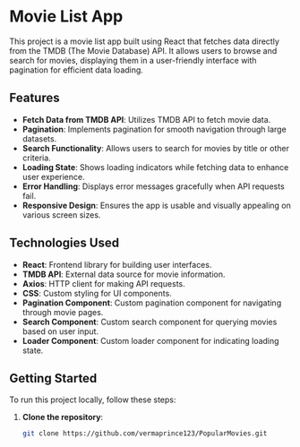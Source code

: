 # Movie List App

This project is a movie list app built using React that fetches data directly from the TMDB (The Movie Database) API. It allows users to browse and search for movies, displaying them in a user-friendly interface with pagination for efficient data loading.

## Features
- **Fetch Data from TMDB API**: Utilizes TMDB API to fetch movie data.
- **Pagination**: Implements pagination for smooth navigation through large datasets.
- **Search Functionality**: Allows users to search for movies by title or other criteria.
- **Loading State**: Shows loading indicators while fetching data to enhance user experience.
- **Error Handling**: Displays error messages gracefully when API requests fail.
- **Responsive Design**: Ensures the app is usable and visually appealing on various screen sizes.

## Technologies Used
- **React**: Frontend library for building user interfaces.
- **TMDB API**: External data source for movie information.
- **Axios**: HTTP client for making API requests.
- **CSS**: Custom styling for UI components.
- **Pagination Component**: Custom pagination component for navigating through movie pages.
- **Search Component**: Custom search component for querying movies based on user input.
- **Loader Component**: Custom loader component for indicating loading state.

## Getting Started
To run this project locally, follow these steps:

1. **Clone the repository**:
   ```bash
   git clone https://github.com/vermaprince123/PopularMovies.git
 
